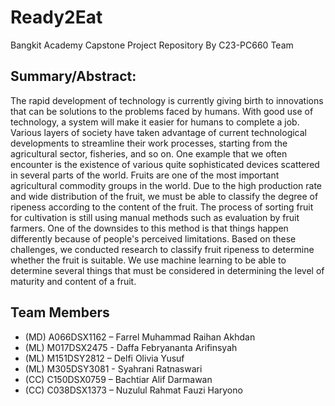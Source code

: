 # Ready2Eat
Bangkit Academy Capstone Project Repository By C23-PC660 Team

## Summary/Abstract:
The rapid development of technology is currently giving birth to innovations that can be solutions to the problems faced by humans. With good use of technology, a system will make it easier for humans to complete a job. Various layers of society have taken advantage of current technological developments to streamline their work processes, starting from the agricultural sector, fisheries, and so on. One example that we often encounter is the existence of various quite sophisticated devices scattered in several parts of the world.
Fruits are one of the most important agricultural commodity groups in the world. Due to the high production rate and wide distribution of the fruit, we must be able to classify the degree of ripeness according to the content of the fruit. The process of sorting fruit for cultivation is still using manual methods such as evaluation by fruit farmers. One of the downsides to this method is that things happen differently because of people's perceived limitations. Based on these challenges, we conducted research to classify fruit ripeness to determine whether the fruit is suitable. We use machine learning to be able to determine several things that must be considered in determining the level of maturity and content of a fruit.


## Team Members
- (MD) A066DSX1162 – Farrel Muhammad Raihan Akhdan 
- (ML) M017DSX2475 - Daffa Febryananta Arifinsyah
- (ML) M151DSY2812 – Delfi Olivia Yusuf 
- (ML) M305DSY3081 - Syahrani Ratnaswari
- (CC)  C150DSX0759 – Bachtiar Alif Darmawan
- (CC)  C038DSX1373 – Nuzulul Rahmat Fauzi Haryono
